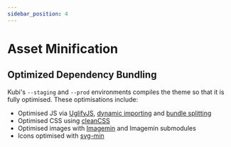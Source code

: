 ```yaml
---
sidebar_position: 4
---
```


# Asset Minification

## Optimized Dependency Bundling

Kubi's `--staging` and `--prod` environments compiles the theme so that it is fully optimised. These optimisations include:

* Optimised JS via [UglifyJS](https://github.com/terinjokes/gulp-uglify), [dynamic importing](https://webpack.js.org/guides/code-splitting/#dynamic-imports) and [bundle splitting](https://webpack.js.org/guides/code-splitting/)
* Optimised CSS using [cleanCSS](https://github.com/scniro/gulp-clean-css)
* Optimised images with [Imagemin](https://github.com/sindresorhus/gulp-imagemin) and Imagemin submodules
* Icons optimised with [svg-min](https://github.com/ben-eb/gulp-svgmin)